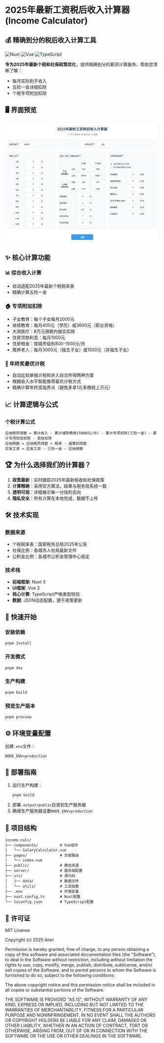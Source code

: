 # 2025年最新工资税后收入计算器 (Income Calculator)

## 💰 精确到分的税后收入计算工具

![Nuxt](https://img.shields.io/badge/Nuxt-3.17.3-00DC82?logo=nuxt.js)
![Vue](https://img.shields.io/badge/Vue-3.5.14-4FC08D?logo=vuedotjs)
![TypeScript](https://img.shields.io/badge/TypeScript-5.6.3-3178C6?logo=typescript)

**专为2025年最新个税和社保政策优化**，提供精确到分的薪资计算服务，帮助您清晰了解：
- 每月实际到手收入
- 五险一金详细扣除
- 个税专项附加扣除

## 🖥️ 界面预览
![工资计算器界面](./public/screenshot.png)

## ✨ 核心计算功能

### 📊 综合收入计算
- 自动适配2025年最新个税税率表
- 精确计算五险一金

### 🏠 专项附加扣除
- 子女教育：每个子女每月2000元
- 继续教育：每月400元（学历）或3600元（职业资格）
- 大病医疗：8万元限额内据实扣除
- 住房贷款利息：每月1000元
- 住房租金：按城市级别800-1500元/月
- 赡养老人：每月3000元（独生子女）或1500元（非独生子女）

### 💼 年终奖最优计税
- 自动比较单独计税和并入综合所得两种方案
- 根据收入水平智能推荐最优计税方式
- 精确计算年终奖临界点（避免多拿1元多缴税上万元）

## 📈 计算逻辑与公式

### 个税计算公式
```
应纳税所得额 = 累计收入 - 累计减除费用(5000元/月) - 累计专项扣除(三险一金) - 累计专项附加扣除 - 其他扣除
应纳税额 = 应纳税所得额 × 税率 - 速算扣除数
实发工资 = 应发工资 - 三险一金 - 应纳税额
```

## 🏆 为什么选择我们的计算器？

1. **政策最新**：实时跟踪2025年最新税收和社保政策
2. **计算精确**：采用官方算法，结果与税务局系统一致
4. **透明可视**：详细展示每一分钱的去向
5. **隐私安全**：所有计算在本地完成，数据不上传

## 🛠️ 技术实现

### 数据来源
- 个税税率表：国家税务总局2025年公告
- 社保比例：各城市人社局最新文件
- 公积金比例：各城市公积金管理中心规定

### 技术栈
- **前端框架**: Nuxt 3
- **UI框架**: Vue 3
- **核心计算**: TypeScript严格类型校验
- **数据**: JSON动态配置，便于政策更新

## 🚀 快速开始

### 安装依赖

```bash
pnpm install
```

### 开发模式

```bash
pnpm dev
```

### 生产构建

```bash
pnpm build
```

### 预览生产版本

```bash
pnpm preview
```

## ⚙️ 环境变量配置

创建`.env`文件：

```env
NODE_ENV=production
```

## 🚢 部署指南

1. 运行生产构建：
   ```bash
   pnpm build
   ```
2. 部署`.output/public`目录到生产服务器
3. 确保生产服务器设置`NODE_ENV=production`

## 📄 项目结构

```
income-calc/
├── components/          # Vue组件
│   └── SalaryCalculator.vue
├── pages/               # 页面路由
│   └── index.vue
├── public/              # 静态资源
├── server/              # 服务端配置
├── src/                 # 源代码
│   ├── data/            # 数据文件
│   └── utils/           # 工具函数
├── .env                 # 环境变量
├── nuxt.config.ts       # Nuxt配置
└── tsconfig.json        # TypeScript配置
```

## 📜 许可证

MIT License

Copyright (c) 2025 ikiwi

Permission is hereby granted, free of charge, to any person obtaining a copy
of this software and associated documentation files (the "Software"), to deal
in the Software without restriction, including without limitation the rights
to use, copy, modify, merge, publish, distribute, sublicense, and/or sell
copies of the Software, and to permit persons to whom the Software is
furnished to do so, subject to the following conditions:

The above copyright notice and this permission notice shall be included in all
copies or substantial portions of the Software.

THE SOFTWARE IS PROVIDED "AS IS", WITHOUT WARRANTY OF ANY KIND, EXPRESS OR
IMPLIED, INCLUDING BUT NOT LIMITED TO THE WARRANTIES OF MERCHANTABILITY,
FITNESS FOR A PARTICULAR PURPOSE AND NONINFRINGEMENT. IN NO EVENT SHALL THE
AUTHORS OR COPYRIGHT HOLDERS BE LIABLE FOR ANY CLAIM, DAMAGES OR OTHER
LIABILITY, WHETHER IN AN ACTION OF CONTRACT, TORT OR OTHERWISE, ARISING FROM,
OUT OF OR IN CONNECTION WITH THE SOFTWARE OR THE USE OR OTHER DEALINGS IN THE
SOFTWARE.

